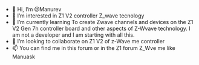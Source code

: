- 👋 Hi, I’m @Manurev
- 👀 I’m interested in Z1 V2 controller Z_wave tecnology
- 🌱 I’m currently learning To create Zwave channels and devices on the Z1 V2 Gen 7h controller board and other aspects of Z-Wvave technology. I am not a developer and I am starting with all this.
- 💞️ I’m looking to collaborate on Z1 V2 of z-Wave me controller 
- 📫 You can find me in this forum or in the Z1 forum Z_Wve me like Manuask

<!---
Manurev/Manurev is a ✨ special ✨ repository because its `README.md` (this file) appears on your GitHub profile.
You can click the Preview link to take a look at your changes.
--->
